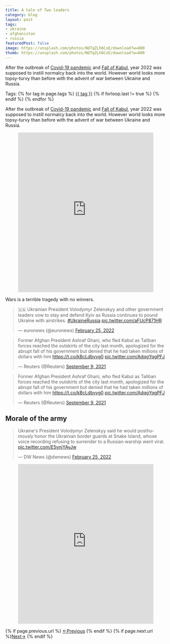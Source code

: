 ```yaml
---
title: A tale of Two leaders
category: blog
layout: post
tags:
- ukraine
- afghanistan 
- russia
featuredPost: false
image: https://unsplash.com/photos/NQTqZLh6CxE/download?w=800
thumb: https://unsplash.com/photos/NQTqZLh6CxE/download?w=800
---
```


After the outbreak of <a href="https://en.wikipedia.org/wiki/COVID-19_pandemic" target="#">Covid-19 pandemic</a> and <a href="https://en.wikipedia.org/wiki/Fall_of_Kabul_(2021)" target="_blank">Fall of Kabul</a>, year 2022 was supposed to instill normalcy back into the world. However world looks more topsy-turvy than before with the advent of war between Ukraine and Russia.<!-- truncate_here -->
<p>Tags: {% for tag in page.tags %} <a class="mytag" href="/tag/{{ tag }}" title="View posts tagged with &quot;{{ tag }}&quot;">{{ tag }}</a>  {% if forloop.last != true %} {% endif %} {% endfor %}</p>

After the outbreak of <a href="https://en.wikipedia.org/wiki/COVID-19_pandemic" target="#">Covid-19 pandemic</a> and <a href="https://en.wikipedia.org/wiki/Fall_of_Kabul_(2021)" target="_blank">Fall of Kabul</a>, year 2022 was supposed to instill normalcy back into the world. However world looks more topsy-turvy than before with the advent of war between Ukraine and Russia.


<center>
<figure>
  <iframe height="500" src="https://www.youtube.com/embed/mf6cWinJz9k"  scrolling="no" frameborder="0" style="position: relative;  width: 100%;" allow="accelerometer; autoplay; clipboard-write; encrypted-media; gyroscope; picture-in-picture" allowfullscreen></iframe>
</figure>
</center>

Wars is a terrible tragedy with no winners.


<blockquote class="twitter-tweet"><p lang="en" dir="ltr">🇺🇦 Ukrainian President Volodymyr Zelenskyy and other government leaders vow to stay and defend Kyiv as Russia continues to pound Ukraine with airstrikes. <a href="https://twitter.com/hashtag/UkraineRussia?src=hash&amp;ref_src=twsrc%5Etfw">#UkraineRussia</a> <a href="https://t.co/aFUcP871HR">pic.twitter.com/aFUcP871HR</a></p>&mdash; euronews (@euronews) <a href="https://twitter.com/euronews/status/1497267140306829312?ref_src=twsrc%5Etfw">February 25, 2022</a></blockquote> <script async src="https://platform.twitter.com/widgets.js" charset="utf-8"></script>

<blockquote class="twitter-tweet"><p lang="en" dir="ltr">Former Afghan President Ashraf Ghani, who fled Kabul as Taliban forces reached the outskirts of the city last month, apologized for the abrupt fall of his government but denied that he had taken millions of dollars with him <a href="https://t.co/kBcLdbvvg0">https://t.co/kBcLdbvvg0</a> <a href="https://t.co/AdqgYqgPFJ">pic.twitter.com/AdqgYqgPFJ</a></p>&mdash; Reuters (@Reuters) <a href="https://twitter.com/Reuters/status/1435835356583276552?ref_src=twsrc%5Etfw">September 9, 2021</a></blockquote> <script async src="https://platform.twitter.com/widgets.js" charset="utf-8"></script><blockquote class="twitter-tweet"><p lang="en" dir="ltr">Former Afghan President Ashraf Ghani, who fled Kabul as Taliban forces reached the outskirts of the city last month, apologized for the abrupt fall of his government but denied that he had taken millions of dollars with him <a href="https://t.co/kBcLdbvvg0">https://t.co/kBcLdbvvg0</a> <a href="https://t.co/AdqgYqgPFJ">pic.twitter.com/AdqgYqgPFJ</a></p>&mdash; Reuters (@Reuters) <a href="https://twitter.com/Reuters/status/1435835356583276552?ref_src=twsrc%5Etfw">September 9, 2021</a></blockquote> <script async src="https://platform.twitter.com/widgets.js" charset="utf-8"></script>


## Morale of the army

<blockquote class="twitter-tweet"><p lang="en" dir="ltr">Ukraine&#39;s President Volodymyr Zelenskyy said he would posthumously honor the Ukrainian border guards at Snake Island, whose voice recording refusing to surrender to a Russian warship went viral. <a href="https://t.co/E5vnjYAyJw">pic.twitter.com/E5vnjYAyJw</a></p>&mdash; DW News (@dwnews) <a href="https://twitter.com/dwnews/status/1497341615580581888?ref_src=twsrc%5Etfw">February 25, 2022</a></blockquote> <script async src="https://platform.twitter.com/widgets.js" charset="utf-8"></script>

<center>
<figure>
  <iframe height="500" src="https://www.youtube.com/embed/4eeQKPZsz2E"  scrolling="no" frameborder="0" style="position: relative;  width: 100%;" allow="accelerometer; autoplay; clipboard-write; encrypted-media; gyroscope; picture-in-picture" allowfullscreen></iframe>
</figure>
</center>


<nav class="pagination clear" style="padding-bottom:20px;">
{% if page.previous.url %} <a class="prev-item" href="{{page.previous.url}}" title="Previous Post: {{page.previous.title}}">&larr;Previous</a>   {% endif %}  {% if page.next.url %}<a class="next-item" href="{{page.next.url}}" title="Next Post: {{page.next.title}}">Next&rarr;</a>         {% endif %}
</nav>